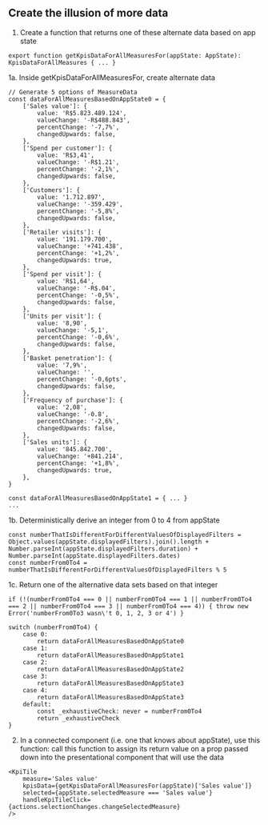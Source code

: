 

## Create the illusion of more data

1. Create a function that returns one of these alternate data based on app state

```
export function getKpisDataForAllMeasuresFor(appState: AppState): KpisDataForAllMeasures { ... }
```

1a. Inside getKpisDataForAllMeasuresFor, create alternate data

```
// Generate 5 options of MeasureData
const dataForAllMeasuresBasedOnAppState0 = {
    ['Sales value']: {
        value: 'R$5.823.489.124',
        valueChange: '-R$488.843',
        percentChange: '-7,7%',
        changedUpwards: false,
    },
    ['Spend per customer']: {
        value: 'R$3,41',
        valueChange: '-R$1.21',
        percentChange: '-2,1%',
        changedUpwards: false,
    },
    ['Customers']: {
        value: '1.712.897',
        valueChange: '-359.429',
        percentChange: '-5,8%',
        changedUpwards: false,
    },
    ['Retailer visits']: {
        value: '191.179.700',
        valueChange: '+741.438',
        percentChange: '+1,2%',
        changedUpwards: true,
    },
    ['Spend per visit']: {
        value: 'R$1,64',
        valueChange: '-R$.04',
        percentChange: '-0,5%',
        changedUpwards: false,
    },
    ['Units per visit']: {
        value: '8,90',
        valueChange: '-5,1',
        percentChange: '-0,6%',
        changedUpwards: false,
    },
    ['Basket penetration']: {
        value: '7,9%',
        valueChange: '',
        percentChange: '-0,6pts',
        changedUpwards: false,
    },
    ['Frequency of purchase']: {
        value: '2,08',
        valueChange: '-0.8',
        percentChange: '-2,6%',
        changedUpwards: false,
    },
    ['Sales units']: {
        value: '845.842.700',
        valueChange: '+841.214',
        percentChange: '+1,8%',
        changedUpwards: true,
    },
}

const dataForAllMeasuresBasedOnAppState1 = { ... }
...

```

1b. Deterministically derive an integer from 0 to 4 from appState

```
const numberThatIsDifferentForDifferentValuesOfDisplayedFilters = Object.values(appState.displayedFilters).join().length + Number.parseInt(appState.displayedFilters.duration) + Number.parseInt(appState.displayedFilters.dates)
const numberFrom0To4 = numberThatIsDifferentForDifferentValuesOfDisplayedFilters % 5
```

1c. Return one of the alternative data sets based on that integer

```
if (!(numberFrom0To4 === 0 || numberFrom0To4 === 1 || numberFrom0To4 === 2 || numberFrom0To4 === 3 || numberFrom0To4 === 4)) { throw new Error('numberFrom0To3 wasn\'t 0, 1, 2, 3 or 4') }

switch (numberFrom0To4) {
    case 0:
        return dataForAllMeasuresBasedOnAppState0
    case 1:
        return dataForAllMeasuresBasedOnAppState1
    case 2:
        return dataForAllMeasuresBasedOnAppState2
    case 3:
        return dataForAllMeasuresBasedOnAppState3
    case 4:
        return dataForAllMeasuresBasedOnAppState3
    default:
        const _exhaustiveCheck: never = numberFrom0To4
        return _exhaustiveCheck
}
```

2. In a connected component (i.e. one that knows about appState), use this function: call this function to assign its return value on a prop passed down into the presentational component that will use the data

```
<KpiTile
    measure='Sales value'
    kpisData={getKpisDataForAllMeasuresFor(appState)['Sales value']}
    selected={appState.selectedMeasure === 'Sales value'}
    handleKpiTileClick={actions.selectionChanges.changeSelectedMeasure}
/>
```
